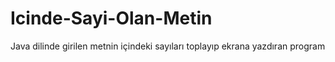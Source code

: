# Icinde-Sayi-Olan-Metin
Java dilinde girilen metnin içindeki sayıları toplayıp ekrana yazdıran program
